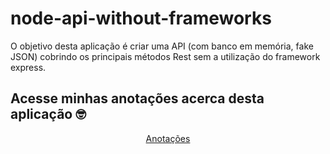 # node-api-without-frameworks
O objetivo desta aplicação é criar uma API (com banco em memória, fake JSON) cobrindo os principais métodos Rest sem a utilização do framework express.

## Acesse minhas anotações acerca desta aplicação 🤓
  
<div align="center">
  <a href="https://long-petroleum-879.notion.site/Antes-dos-frameworks-bdbc59a4824e4d68835617ab8a8e1113">Anotações</a>
</div>
